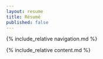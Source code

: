 ```yaml
---
layout: resume
title: Résumé
published: false
---
```


<!-- Navigation-->
{% include_relative navigation.md %}
<!-- Employment Note-->
<!-- {% include_relative employment-note.md %} -->
<!-- Page Content-->
{% include_relative content.md %}